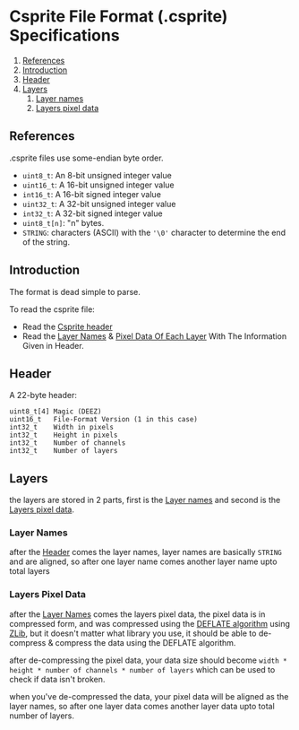 # Csprite File Format (.csprite) Specifications

1. [References](#references)
2. [Introduction](#introduction)
3. [Header](#header)
4. [Layers](#layers)
    1. [Layer names](#layer-names)
    1. [Layers pixel data](#layers-pixel-data)

## References

.csprite files use some-endian byte order.

* `uint8_t`:  An 8-bit unsigned integer value
* `uint16_t`: A 16-bit unsigned integer value
* `int16_t`:  A 16-bit signed integer value
* `uint32_t`: A 32-bit unsigned integer value
* `int32_t`:  A 32-bit signed integer value
* `uint8_t[n]`:  "n" bytes.
* `STRING`:   characters (ASCII) with the `'\0'` character to determine the end of the string.

## Introduction

The format is dead simple to parse.

To read the csprite file:

* Read the [Csprite header](#header)
* Read the [Layer Names](#layers) & [Pixel Data Of Each Layer](#pixel-data) With The Information Given in Header.

## Header

A 22-byte header:

```
uint8_t[4] Magic (DEEZ)
uint16_t   File-Format Version (1 in this case)
int32_t    Width in pixels
int32_t    Height in pixels
int32_t    Number of channels
int32_t    Number of layers
```

## Layers
the layers are stored in 2 parts, first is the [Layer names](#layer-names) and second is the [Layers pixel data](#layers-pixel-data).

### Layer Names
after the [Header](#header) comes the layer names, layer names are basically `STRING` and are aligned, so after one layer name comes another layer name upto total layers

### Layers Pixel Data
after the [Layer Names](#layer-names) comes the layers pixel data, the pixel data is in compressed form, and was compressed using the [DEFLATE algorithm](https://en.wikipedia.org/wiki/Deflate) using [ZLib](https://en.wikipedia.org/wiki/Zlib), but it doesn't matter what library you use, it should be able to de-compress & compress the data using the DEFLATE algorithm.

after de-compressing the pixel data, your data size should become `width * height * number of channels * number of layers` which can be used to check if data isn't broken.

when you've de-compressed the data, your pixel data will be aligned as the layer names, so after one layer data comes another layer data upto total number of layers.
